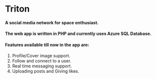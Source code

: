 # Triton

#### A social media network for space enthusiast.
#### The web app is written in PHP and currently uses Azure SQL Database.

#### Features available till now in the app are:
1. Profile/Cover image support.
2. Follow and connect to a user.
3. Real time messaging support.
4. Uploading posts and Giving likes.
